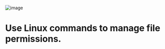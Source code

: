 
![image](https://github.com/user-attachments/assets/32ed86cf-1c19-44b9-9354-a8904759de83)



# Use Linux commands to manage file permissions.
